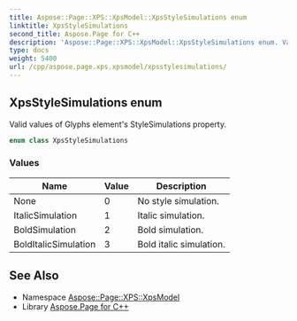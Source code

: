 ```yaml
---
title: Aspose::Page::XPS::XpsModel::XpsStyleSimulations enum
linktitle: XpsStyleSimulations
second_title: Aspose.Page for C++
description: 'Aspose::Page::XPS::XpsModel::XpsStyleSimulations enum. Valid values of Glyphs element''s StyleSimulations property in C++.'
type: docs
weight: 5400
url: /cpp/aspose.page.xps.xpsmodel/xpsstylesimulations/
---
```

## XpsStyleSimulations enum


Valid values of Glyphs element's StyleSimulations property.

```cpp
enum class XpsStyleSimulations
```

### Values

| Name | Value | Description |
| --- | --- | --- |
| None | 0 | No style simulation. |
| ItalicSimulation | 1 | Italic simulation. |
| BoldSimulation | 2 | Bold simulation. |
| BoldItalicSimulation | 3 | Bold italic simulation. |

## See Also

* Namespace [Aspose::Page::XPS::XpsModel](../)
* Library [Aspose.Page for C++](../../)
